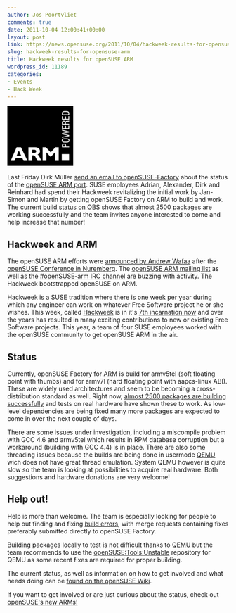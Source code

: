 ```yaml
---
author: Jos Poortvliet
comments: true
date: 2011-10-04 12:00:41+00:00
layout: post
link: https://news.opensuse.org/2011/10/04/hackweek-results-for-opensuse-arm/
slug: hackweek-results-for-opensuse-arm
title: Hackweek results for openSUSE ARM
wordpress_id: 11189
categories:
- Events
- Hack Week
---
```


[![ARM powered logo](/wp-content/uploads/2011/10/150px-ARM_powered.png)](http://news.opensuse.org/2011/10/04/hackweek-results-for-opensuse-arm/150px-arm_powered/)

Last Friday Dirk Müller [send an email to openSUSE-Factory](http://lists.opensuse.org/opensuse-factory/2011-09/msg01259.html) about the status of the [openSUSE ARM port](http://en.opensuse.org/Portal:ARM). SUSE employees Adrian, Alexander, Dirk and Reinhard had spend their Hackweek revitalizing the initial work by Jan-Simon and Martin by getting openSUSE Factory on ARM to build and work. The [current build status on OBS](https://build.opensuse.org/project/show?project=openSUSE%3AFactory%3AARM) shows that almost  2500 packages are working successfully and the team invites anyone interested to come and help increase that number!

<!-- more -->



## Hackweek and ARM


The openSUSE ARM efforts were [announced by Andrew Wafaa](http://www.wafaa.eu/entry/growing-some-opensuse-arms-1-69.html) after the [openSUSE Conference in Nuremberg](http://news.opensuse.org/2011/09/15/opensuse-conference-fun/). The [openSUSE ARM mailing list](http://lists.opensuse.org/opensuse-arm/
) as well as the [#openSUSE-arm IRC channel](irc://irc.freenode.net/opensuse-arm) are buzzing with activity. The Hackweek bootstrapped openSUSE on ARM.

Hackweek is a SUSE tradition where there is one week per year during which any engineer can work on whatever Free Software project he or she wishes. This week, called [Hackweek](http://en.opensuse.org/Portal:Hackweek) is in it's [7th incarnation now](http://blip.tv/opensuse) and over the years has resulted in many exciting contributions to new or existing Free Software projects. This year, a team of four SUSE employees worked with the openSUSE community to get openSUSE ARM in the air.



## Status


Currently, openSUSE Factory for ARM is build for armv5tel (soft floating point with thumbs) and for armv7l (hard floating point with aapcs-linux ABI). These are widely used architectures and seem to be becoming a cross-distribution standard as well. Right now, [almost 2500 packages are building successfully](https://build.opensuse.org/project/show?project=openSUSE%3AFactory%3AARM) and tests on real hardware have shown these to work. As low-level dependencies are being fixed many more packages are expected to come in over the next couple of days.

There are some issues under investigation, including a miscompile problem with GCC 4.6 and armv5tel which results in RPM database corruption but a workaround (building with GCC 4.4) is in place. There are also some threading issues because the builds are being done in usermode [QEMU](http://qemu.org) wich does not have great thread emulation. System QEMU however is quite slow so the team is looking at possibilities to acquire real hardware. Both suggestions and hardware donations are very welcome!



## Help out!


Help is more than welcome. The team is especially looking for people to help out finding and fixing [build errors](https://build.opensuse.org/project/monitor?commit=Filter%3A&failed=1&pkgname=&repo_armv5el=1&repo_armv7hl=1&repo_images=1&arch_armv5el=1&arch_armv7hl=1&arch_local=1&project=openSUSE%3AFactory%3AARM&defaults=0), with merge requests containing fixes preferably submitted directly to openSUSE Factory.

Building packages locally to test is not difficult thanks to [QEMU](http://qemu.org) but the team recommends to use the [openSUSE:Tools:Unstable](https://build.opensuse.org/project/show?project=openSUSE%3ATools%3AUnstable) repository for QEMU as some recent fixes are required for proper building.

The current status, as well as information on how to get involved and what needs doing can be [found on the openSUSE Wiki](http://en.opensuse.org/How_To_Work_On_openSUSE_ARM_Distribution).

If you want to get involved or are just curious about the status, check out [openSUSE's new ARMs!](http://en.opensuse.org/Portal:ARM)

